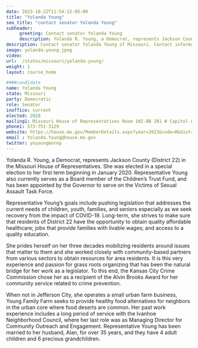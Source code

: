 ```yaml
---
date: 2023-10-22T11:54:12-05:00
title: "Yolanda Young"
seo_title: "contact senator Yolanda Young"
subheader:
     greeting: Contact senator Yolanda Young
     description: Yolanda R. Young, a Democrat, represents Jackson County (District 22) in the Missouri House of Representatives. She was elected in a special election to her first term beginning in January 2020.
description: Contact senator Yolanda Young of Missouri. Contact information for Yolanda Young includes email address, phone number, and mailing address.
image: yolanda-young.jpeg
video:
url:  /states/missouri/yolanda-young/
weight: 1
layout: course_home

####candidate
name: Yolanda Young
state: Missouri
party: Democratic
role: Senator
inoffice: current
elected: 2020
mailing1: Missouri House of Representatives Room 102-BB 201 W Capitol Ave Jefferson City, MO 65101
phone1: 573-751-3129
website: https://house.mo.gov/MemberDetails.aspx?year=2023&code=R&district=022/
email : Yolanda.Young@house.mo.gov
twitter: yoyoungmorep
---
```


Yolanda R. Young, a Democrat, represents Jackson County (District 22) in the Missouri House of Representatives. She was elected in a special election to her first term beginning in January 2020. Representative Young also currently serves as a Board member of the Children’s Trust Fund, and has been appointed by the Governor to serve on the Victims of Sexual Assault Task Force.

Representative Young’s goals include pushing legislation that addresses the current needs of children, youth, families, and seniors especially as we seek recovery from the impact of COVID-19. Long-term, she strives to make sure that residents of District 22 have the opportunity to obtain quality affordable healthcare; jobs that provide families with livable wages; and access to a quality education.

She prides herself on her three decades mobilizing residents around issues that matter to them and she worked closely with community-based partners from various sectors to obtain resources for area residents. It is this very experience and passion for grass roots organizing that has been the natural bridge for her work as a legislator. To this end, the Kansas City Crime Commission chose her as a recipient of the Alvin Brooks Award for her community service related to crime prevention.

When not in Jefferson City, she operates a small urban farm business, Young Family Farm seeks to provide healthy food alternatives for neighbors in the urban core where food deserts are common. Her past work experience includes a long period of service with the Ivanhoe Neighborhood Council, where her last role was as Managing Director for Community Outreach and Engagement. Representative Young has been married to her husband, Alan, for over 35 years, and they have 4 adult children and 6 precious grandchildren.
